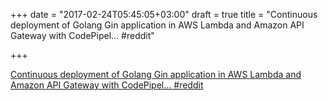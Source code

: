 +++
date = "2017-02-24T05:45:05+03:00"
draft = true
title = "Continuous deployment of Golang Gin application in AWS Lambda and Amazon API Gateway with CodePipel…  #reddit"

+++

<p><a href="https://t.co/BpsBRnhTvS">Continuous deployment of Golang Gin application in AWS Lambda and Amazon API Gateway with CodePipel…  #reddit</a></p>
